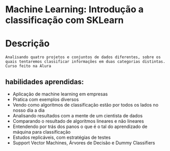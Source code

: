 # Machine Learning: Introdução a classificação com SKLearn
# Descrição
    Analisando quatro projetos e conjuntos de dados diferentes, sobre os quais tentaremos classificar informações em duas categorias distintas. Curso feito na Alura
## habilidades aprendidas:
* Aplicação de machine learning em empresas
* Pratica com exemplos diversos 
* Vendo como algoritmos de classificação estão por todos os lados no nosso dia a dia
* Analisando resultados com a mente de um cientista de dados
* Comparando o resultado de algoritmos lineares e não lineares
* Entendendo por trás dos panos o que é o tal do aprendizado de máquina para classificação
* Estudos replicáveis, com estratégias de testes
* Support Vector Machines, Árvores de Decisão e Dummy Classifiers